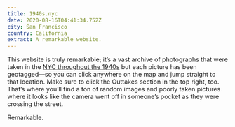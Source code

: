 ```yaml
---
title: 1940s.nyc
date: 2020-08-16T04:41:34.752Z
city: San Francisco
country: California
extract: A remarkable website.
---
```

This website is truly remarkable; it’s a vast archive of photographs that were taken in the [NYC throughout the 1940s](https://1940s.nyc/map/photo/nynyma_rec0040_1_00204_0016#13.69/40.7093/-73.99397) but each picture has been geotagged—so you can click anywhere on the map and jump straight to that location. Make sure to click the Outtakes section in the top right, too. That’s where you’ll find a ton of random images and poorly taken pictures where it looks like the camera went off in someone’s pocket as they were crossing the street. 

Remarkable.


